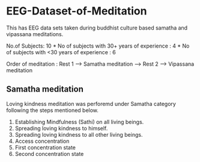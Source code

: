 # EEG-Dataset-of-Meditation
This has EEG data sets taken during buddhist culture based samatha and vipassana meditations. 

No.of Subjects: 10
    * No of subjects with 30+ years of experience : 4
    * No of subjects with <30 years of experience : 6 

Order of meditation : Rest 1 --> Samatha meditation <break> --> Rest 2 --> Vipassana meditation

## Samatha meditation
Loving kindness meditation was perforemd under Samatha category following the steps mentioned below.
  1. Establishing Mindfulness (Sathi) on all living beings.
  2. Spreading loving kindness to himself.
  3. Spreading loving kindness to all other living beings.
  4. Access concentration 
  5. First concentration state
  6. Second concentration state
